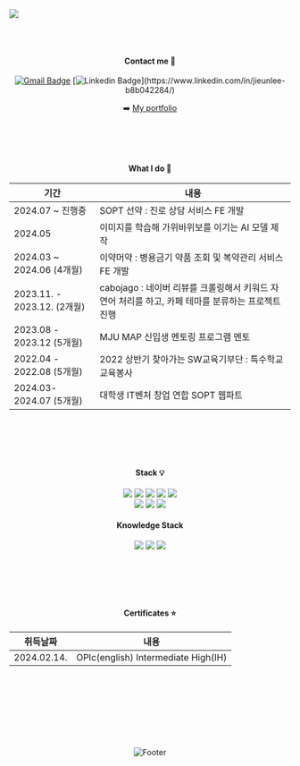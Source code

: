 <img src="https://capsule-render.vercel.app/api?type=waving&color=9C9EFE&&fontColor=FFFFFF&height=100&section=header&text=%20&desc=%20&fontSize=45&0&animation=twinkling&stroke=B1E1FF&strokeWidth=2.2&descAlign=85&descAlignY=55" />


  
  <br/><br/>
  <div align="center">    

  
  ####  Contact me    📌
  
  [![Gmail Badge](https://img.shields.io/badge/Gmail-d14836?style=flat-square&logo=Gmail&logoColor=white&link=mailto:jul061055@gmail.com)](mailto:jul061055@gmail.com)
    [![Linkedin Badge](https://img.shields.io/badge/-LinkedIn-blue?style=flat-square&logo=Linkedin&logoColor=white&link=[https://www.linkedin.com/in/jieunlee-b8b042284](https://www.linkedin.com/in/jieunlee-b8b042284)/)](https://www.linkedin.com/in/jieunlee-b8b042284/)
  
➡️  [My portfolio](https://jinilee55.notion.site/Portfolio-040d6066607347d39b92f175abb2f3d5?pvs=4)     


<br/><br/><br/>   

  #### What I do 📎


| 기간              | 내용               |
|-----------------|----------------------|
| 2024.07 ~ 진행중 |SOPT 선약 : 진로 상담 서비스 FE 개발       |
| 2024.05 |이미지를 학습해 가위바위보를 이기는 AI 모델 제작       |
| 2024.03 ~ 2024.06 (4개월) |이약머약 : 병용금기 약품 조회 및 복약관리 서비스 FE 개발      | 
| 2023.11. - 2023.12. (2개월) |cabojago : 네이버 리뷰를 크롤링해서 키워드 자연어 처리를 하고, 카페 테마를 분류하는 프로젝트 진행     | 
| 2023.08 - 2023.12 (5개월)  |MJU MAP 신입생 멘토링 프로그램 멘토     | 
| 2022.04 - 2022.08 (5개월) |2022 상반기 찾아가는 SW교육기부단 : 특수학교 교육봉사  | 
| 2024.03-2024.07 (5개월) |대학생 IT벤처 창업 연합 SOPT 웹파트    | 


  <br/><br/><br/><br/>


   ####  Stack  💡 

<img src="https://img.shields.io/badge/React-61DAFB?style=flat-square&logo=React&logoColor=black"/>    
<img src="https://img.shields.io/badge/Next.js-000000?style=flat-square&logo=Next.js&logoColor=white"/>
<img src="https://img.shields.io/badge/JavaScript-F7DF1E?style=flat-square&logo=javascript&logoColor=black"/>
<img src="https://img.shields.io/badge/Typescript-3178C6?style=flat-square&logo=Typescript&logoColor=white"/>
<img src="https://img.shields.io/badge/Python-3776AB?style=flat-square&logo=Python&logoColor=white"/>

<br />

<img src="https://img.shields.io/badge/styled components-DB7093?style=flat-square&logo=styled-components&logoColor=white"/>
<img src="https://img.shields.io/badge/Tailwind CSS-06B6D4?style=flat-square&logo=Tailwind CSS&logoColor=white"/>
<img src="https://img.shields.io/badge/Storybook-FF4785?style=flat-square&logo=Storybook&logoColor=white"/>

#### Knowledge Stack
<img src="https://img.shields.io/badge/Node.js-339933?style=flat-square&logo=Node.js&logoColor=white"/>
<img src="https://img.shields.io/badge/MySQL-4479A1?style=flat-square&logo=MySQL&logoColor=white"/>

<img src="https://img.shields.io/badge/ORACLE-F80000?style=flat-square&logo=oracle&logoColor=white"/>



  <br/>   

  
  <br/><br/><br/><br/>
  #### Certificates ⭐️


| 취득날짜              | 내용               |
|-----------------|----------------------|
| 2024.02.14. | OPIc(english) Intermediate High(IH)      |


  <br/><br/>

  <br/><br/><br/><br/>

   ![Footer](https://capsule-render.vercel.app/api?type=waving&color=auto&height=100&section=footer)
   
</div>
